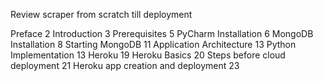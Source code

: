 Review scraper from scratch till deployment

Preface	2
Introduction	3
Prerequisites	5
PyCharm Installation	6
MongoDB Installation	8
Starting MongoDB 	11
Application Architecture	13
Python Implementation	13
Heroku	19
Heroku Basics	20
Steps before cloud deployment	21
Heroku app creation and deployment	23


